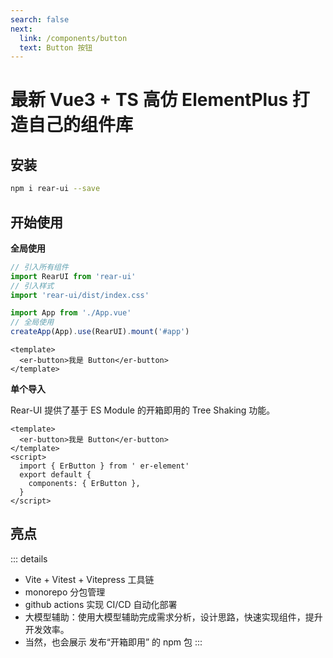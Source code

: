 ```yaml
---
search: false
next:
  link: /components/button
  text: Button 按钮
---
```

# 最新 Vue3 + TS 高仿 ElementPlus 打造自己的组件库

## 安装


```bash
npm i rear-ui --save
```

## 开始使用

**全局使用**


```js
// 引入所有组件
import RearUI from 'rear-ui'
// 引入样式
import 'rear-ui/dist/index.css'

import App from './App.vue'
// 全局使用
createApp(App).use(RearUI).mount('#app')
```

```vue
<template>
  <er-button>我是 Button</er-button>
</template>
```

**单个导入**

Rear-UI 提供了基于 ES Module 的开箱即用的 Tree Shaking 功能。


```vue
<template>
  <er-button>我是 Button</er-button>
</template>
<script>
  import { ErButton } from ' er-element'
  export default {
    components: { ErButton },
  }
</script>
```

## 亮点

::: details
- Vite + Vitest + Vitepress 工具链
- monorepo 分包管理
- github actions 实现 CI/CD 自动化部署
- 大模型辅助：使用大模型辅助完成需求分析，设计思路，快速实现组件，提升开发效率。
- 当然，也会展示 发布“开箱即用” 的 npm 包
:::

<!-- * 亮点1 🔥：“稀有”，目前上市面没有类似的高级课程，由浅入深的高仿 Element-Plus 完成组件库开发的全流程。
* 亮点2 💧: “专业”，传授大厂前端项目架构设计思想/开发模式/代码规范/流程，不搞小作坊式代码。
* 亮点3 ⛑️: “全”，精选十几个组件，可以涵盖大部分的主流组件的设计思想以及原理，知识覆盖面全。
* 亮点4 📚：“新”，使用目前2023年 Vue3 周边最新 ，最全技术：Vue3.2 + Typescript4， Vite，Vitest， Vitepress，Vue-test-utils2，Rollup, Postcss 一网打尽。
* 亮点5 🎉：“难”，难度逐渐上升，高薪必备敲门砖，包括：Message - Select - Form 这种高难度高复杂组件。
* 亮点6 🌹：单元测试，被常年忽略但是非常重要的内容，简历加分项，使用最新的 Vitest，Vue-test-utils2 完成单元测试。
* 亮点7 📚:  文档生成工具，组件库打包和发布以及其他周边流程应有尽有，提供一揽子解决方案。
* 亮点8 📦: 长期维护以及更新，会根据同学的反馈每年更新几个高频组件。 -->